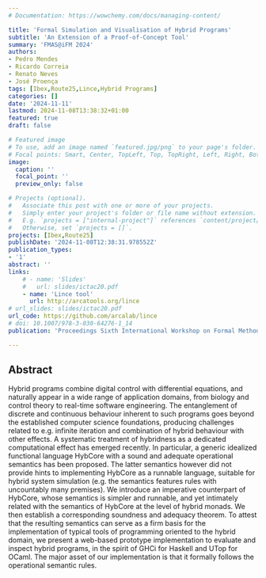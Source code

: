 ```yaml
---
# Documentation: https://wowchemy.com/docs/managing-content/

title: 'Formal Simulation and Visualisation of Hybrid Programs'
subtitle: 'An Extension of a Proof-of-Concept Tool'
summary: 'FMAS@iFM 2024'
authors:
- Pedro Mendes
- Ricardo Correia
- Renato Neves
- José Proença
tags: [Ibex,Route25,Lince,Hybrid Programs]
categories: []
date: '2024-11-11'
lastmod: 2024-11-08T13:38:32+01:00
featured: true
draft: false

# Featured image
# To use, add an image named `featured.jpg/png` to your page's folder.
# Focal points: Smart, Center, TopLeft, Top, TopRight, Left, Right, BottomLeft, Bottom, BottomRight.
image:
  caption: ''
  focal_point: ''
  preview_only: false

# Projects (optional).
#   Associate this post with one or more of your projects.
#   Simply enter your project's folder or file name without extension.
#   E.g. `projects = ["internal-project"]` references `content/project/deep-learning/index.md`.
#   Otherwise, set `projects = []`.
projects: [Ibex,Route25]
publishDate: '2024-11-08T12:38:31.978552Z'
publication_types:
- '1'
abstract: ''
links:
    # - name: 'Slides'
    #   url: slides/ictac20.pdf
    - name: 'Lince tool' 
      url: http://arcatools.org/lince
# url_slides: slides/ictac20.pdf
url_code: https://github.com/arcalab/lince
# doi: 10.1007/978-3-030-64276-1_14
publication: 'Proceedings Sixth International Workshop on Formal Methods for Autonomous Systems, FMAS@iFM 2024, Manchester, UK, 11th-13th of November 2024'

---
```


## Abstract

Hybrid programs combine digital control with differential equations, and naturally appear in a wide range of application domains, from biology and control theory to real-time software engineering. The entanglement of discrete and continuous behaviour inherent to such programs goes beyond the established computer science foundations, producing challenges related to e.g. infinite iteration and combination of hybrid behaviour with other effects. A systematic treatment of hybridness as a dedicated computational effect has emerged recently. In particular, a generic idealized functional language HybCore with a sound and adequate operational semantics has been proposed. The latter semantics however did not provide hints to implementing HybCore as a runnable language, suitable for hybrid system simulation (e.g. the semantics features rules with uncountably many premises). We introduce an imperative counterpart of HybCore, whose semantics is simpler and runnable, and yet intimately related with the semantics of HybCore at the level of hybrid monads. We then establish a corresponding soundness and adequacy theorem. To attest that the resulting semantics can serve as a firm basis for the implementation of typical tools of programming oriented to the hybrid domain, we present a web-based prototype implementation to evaluate and inspect hybrid programs, in the spirit of GHCi for Haskell and UTop for OCaml. The major asset of our implementation is that it formally follows the operational semantic rules.